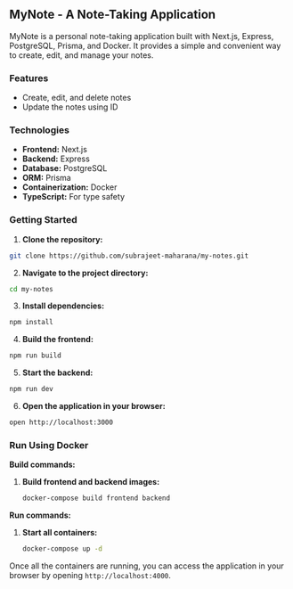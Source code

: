 ## MyNote - A Note-Taking Application

MyNote is a personal note-taking application built with Next.js, Express, PostgreSQL, Prisma, and Docker. It provides a simple and convenient way to create, edit, and manage your notes.

### Features

* Create, edit, and delete notes
* Update the notes using ID

### Technologies

* **Frontend:** Next.js
* **Backend:** Express
* **Database:** PostgreSQL
* **ORM:** Prisma
* **Containerization:** Docker
* **TypeScript:** For type safety

### Getting Started

1. **Clone the repository:**

```bash
git clone https://github.com/subrajeet-maharana/my-notes.git
```

2. **Navigate to the project directory:**

```bash
cd my-notes
```

3. **Install dependencies:**

```bash
npm install
```

4. **Build the frontend:**

```bash
npm run build
```

5. **Start the backend:**

```bash
npm run dev
```

6. **Open the application in your browser:**

```bash
open http://localhost:3000
```

### Run Using Docker

**Build commands:**

1. **Build frontend and backend images:**

   ```bash
   docker-compose build frontend backend
   ```

**Run commands:**

1. **Start all containers:**

   ```bash
   docker-compose up -d
   ```

Once all the containers are running, you can access the application in your browser by opening `http://localhost:4000`.

